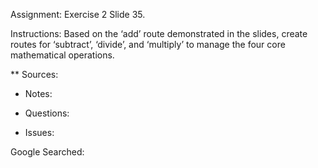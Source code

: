 Assignment: Exercise 2 Slide 35.

Instructions:  Based on the ‘add’ route demonstrated in the slides, create routes
for ‘subtract’, ‘divide’, and ‘multiply’ to manage the four core
mathematical operations.
















** Sources:

- Notes:


- Questions:


- Issues: 

Google Searched: 





